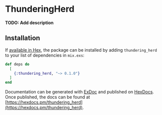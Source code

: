 # ThunderingHerd

**TODO: Add description**

## Installation

If [available in Hex](https://hex.pm/docs/publish), the package can be installed
by adding `thundering_herd` to your list of dependencies in `mix.exs`:

```elixir
def deps do
  [
    {:thundering_herd, "~> 0.1.0"}
  ]
end
```

Documentation can be generated with [ExDoc](https://github.com/elixir-lang/ex_doc)
and published on [HexDocs](https://hexdocs.pm). Once published, the docs can
be found at [https://hexdocs.pm/thundering_herd](https://hexdocs.pm/thundering_herd).

